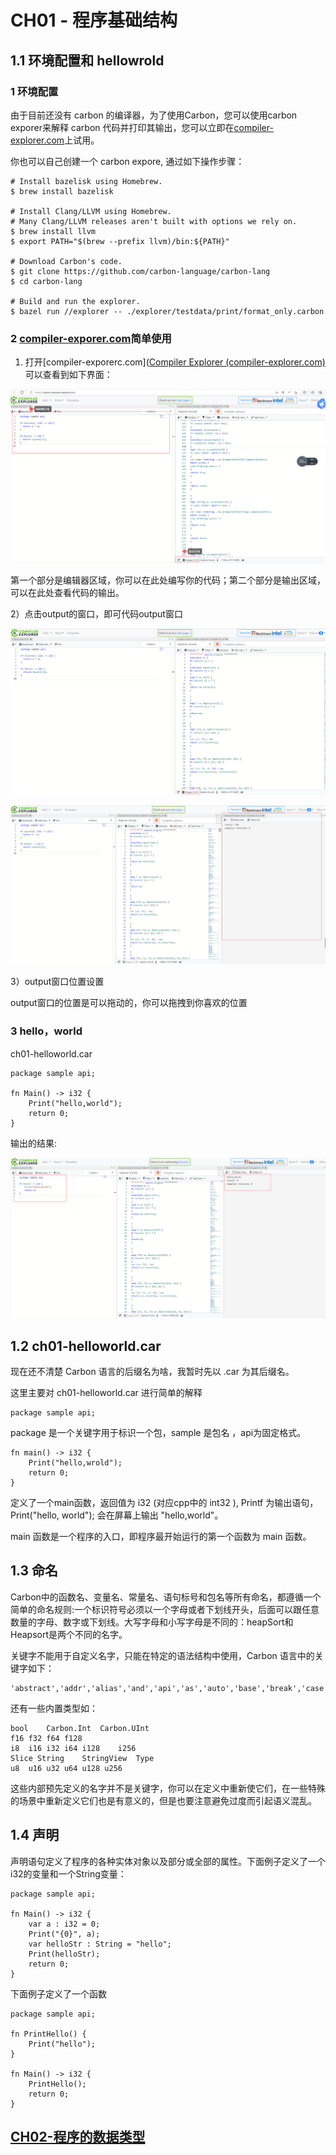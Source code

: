 # CH01 - 程序基础结构

## 1.1 环境配置和 hellowrold

### 1 环境配置

由于目前还没有 carbon 的编译器，为了使用Carbon，您可以使用carbon exporer来解释 carbon 代码并打印其输出，您可以立即在[compiler-explorer.com](http://carbon.compiler-explorer.com/)上试用。

你也可以自己创建一个 carbon expore, 通过如下操作步骤：

```shell
# Install bazelisk using Homebrew.
$ brew install bazelisk

# Install Clang/LLVM using Homebrew.
# Many Clang/LLVM releases aren't built with options we rely on.
$ brew install llvm
$ export PATH="$(brew --prefix llvm)/bin:${PATH}"

# Download Carbon's code.
$ git clone https://github.com/carbon-language/carbon-lang
$ cd carbon-lang

# Build and run the explorer.
$ bazel run //explorer -- ./explorer/testdata/print/format_only.carbon
```

### 2 [compiler-exporer.com](http://carbon.compiler-explorer.com/)简单使用

1) 打开[compiler-exporerc.com]([Compiler Explorer (compiler-explorer.com)](https://carbon.compiler-explorer.com/) 可以查看到如下界面：

![image-20220830081127411](./img/image-20220830081127411.png)

第一个部分是编辑器区域，你可以在此处编写你的代码；第二个部分是输出区域，可以在此处查看代码的输出。

2）点击output的窗口，即可代码output窗口

![image-20220830081618610](./img/image-20220830081618610.png)

![image-20220830081702315](./img/image-20220830081702315.png)

3）output窗口位置设置

output窗口的位置是可以拖动的，你可以拖拽到你喜欢的位置

### 3 hello，world

ch01-helloworld.car

```carbon
package sample api;

fn Main() -> i32 {
    Print("hello,world");
    return 0;
}
```

输出的结果:

![image-20220830082549232](./img/image-20220830082549232.png)



## 1.2 ch01-helloworld.car

现在还不清楚  Carbon 语言的后缀名为啥，我暂时先以 .car 为其后缀名。

这里主要对 ch01-helloworld.car 进行简单的解释

```carbon
package sample api;
```

package 是一个关键字用于标识一个包，sample 是包名 ，api为固定格式。

```
fn main() -> i32 {
	Print("hello,wrold");
	return 0;
}
```

定义了一个main函数，返回值为 i32 (对应cpp中的 int32 ), Printf 为输出语句，Print("hello, world"); 会在屏幕上输出 "hello,world"。

main 函数是一个程序的入口，即程序最开始运行的第一个函数为 main 函数。

## 1.3 命名

Carbon中的函数名、变量名、常量名、语句标号和包名等所有命名，都遵循一个简单的命名规则:一个标识符号必须以一个字母或者下划线开头，后面可以跟任意数量的字母、数字或下划线。大写字母和小写字母是不同的：heapSort和Heapsort是两个不同的名字。

关键字不能用于自定义名字，只能在特定的语法结构中使用，Carbon 语言中的关键字如下：

```
'abstract','addr','alias','and','api','as','auto','base','break','case','class','constraint','continue','default','else','extends','external','final','fn','for','forall','friend','if','impl','import','in','interface','is','let','library','like','match','me','namespace','not','observe','or','override','package','partial','private','protected','return',returned','then','_','var','virtual','where','while',
```

还有一些内置类型如：

```
bool	Carbon.Int	Carbon.UInt
f16	f32	f64	f128	
i8	i16	i32	i64	i128	i256	
Slice String	StringView	Type	
u8	u16	u32	u64	u128 u256
```

这些内部预先定义的名字并不是关键字，你可以在定义中重新使它们，在一些特殊的场景中重新定义它们也是有意义的，但是也要注意避免过度而引起语义混乱。

## 1.4 声明

声明语句定义了程序的各种实体对象以及部分或全部的属性。下面例子定义了一个i32的变量和一个String变量：

```
package sample api;

fn Main() -> i32 {
    var a : i32 = 0;
    Print("{0}", a);
    var helloStr : String = "hello";
    Print(helloStr);
    return 0;
}
```

下面例子定义了一个函数

```
package sample api;

fn PrintHello() {
    Print("hello");
}

fn Main() -> i32 {
    PrintHello();
    return 0;
}

```



## [CH02-程序的数据类型](程序的数据类型.md)

